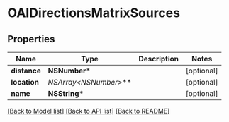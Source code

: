 # OAIDirectionsMatrixSources

## Properties
Name | Type | Description | Notes
------------ | ------------- | ------------- | -------------
**distance** | **NSNumber*** |  | [optional] 
**location** | **NSArray&lt;NSNumber*&gt;*** |  | [optional] 
**name** | **NSString*** |  | [optional] 

[[Back to Model list]](../README.md#documentation-for-models) [[Back to API list]](../README.md#documentation-for-api-endpoints) [[Back to README]](../README.md)


